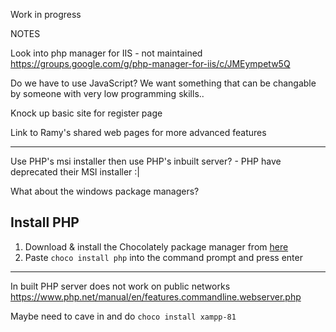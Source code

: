 Work in progress


NOTES

Look into php manager for IIS - not maintained
https://groups.google.com/g/php-manager-for-iis/c/JMEympetw5Q

Do we have to use JavaScript? We want something that can be changable by someone with very low programming skills..


Knock up basic site for register page





Link to Ramy's shared web pages for more advanced features

---

Use PHP's msi installer then use PHP's inbuilt server? - PHP have deprecated their MSI installer :| 

What about the windows package managers?

## Install PHP

1. Download & install the Chocolately package manager from [here](https://chocolatey.org/install)
2. Paste `choco install php` into the command prompt and press enter


--- 

In built PHP server does not work on public networks https://www.php.net/manual/en/features.commandline.webserver.php

Maybe need to cave in and do `choco install xampp-81`
